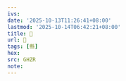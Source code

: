 ```yaml
---
ivs:
date: '2025-10-13T11:26:41+08:00'
lastmod: '2025-10-14T06:42:21+08:00'
title: 󰒤
url: 󰒤
tags: [縣]
hex: 
src: GHZR
note:
---
```

